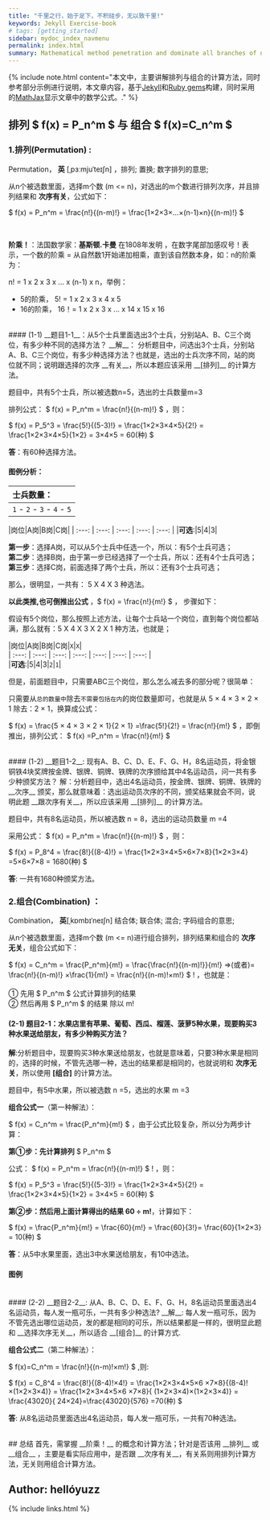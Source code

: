 ```yaml
---
title: "千里之行，始于足下，不积硅步，无以致千里!"
keywords: Jekyll Exercise-book
# tags: [getting_started]
sidebar: mydoc_index_navmenu
permalink: index.html
summary: Mathematical method penetration and dominate all branches of natural science theory. It becomes more and more become a symbol of the primary measure of scientific achievements..
---
```


{% include note.html content="本文中，主要讲解排列与组合的计算方法，同时参考部分示例进行说明，本文章内容，基于<a href='https://jekyllrb.com/' target='_blank'>Jekyll</a>和<a href='https://gems.ruby-china.com/' target='_blank'>Ruby gems</a>构建，同时采用的<a href='https://github.com/mathjax/MathJax' target='_blank'>MathJax</a>显示文章中的数学公式。." %}

## 排列 $ f(x) = P_n^m $ 与 组合 $ f(x)=C_n^m $ 

### __1.排列(Permutation)__ :  
 Permutation， __英__ [ˌpɜːmjuˈteɪʃn] ，排列; 置换; 数字排列的意思;

从n个被选数里面，选择m个数 (m <= n)，对选出的m个数进行排列次序，并且排列结果和 __次序有关__，公式如下：  

 $ f(x) = P_n^m = \frac{n!}{(n-m)!} = \frac{1×2×3×...×(n-1)×n}{(n-m)!} $  

<br>  


__阶乘！__：法国数学家：__基斯顿.卡曼__ 在1808年发明  ，在数字尾部加感叹号！表示，一个数的阶乘 = 从自然数1开始递加相乘，直到该自然数本身，如：n的阶乘为：  

 n! = 1 x 2 x 3 x ... x (n-1) x n，举例：

- 5的阶乘， 5! = 1 x 2 x 3 x 4 x 5
- 16的阶乘， 16！= 1 x  2 x 3 x ... x 14 x 15 x 16
  
<br>
####  (1-1) __题目1-1__：从5个士兵里面选出3个士兵，分别站A、B、C三个岗位，有多少种不同的选择方法？
__解__：
分析题目中，问选出3个士兵，分别站A、B、C三个岗位，有多少种选择方法？也就是，选出的士兵次序不同，站的岗位就不同；说明跟选择的次序 __有关__，所以本题应该采用 __[排列]__ 的计算方法。

题目中，共有5个士兵，所以被选数n=5，选出的士兵数量m=3

排列公式：  $ f(x) = P_n^m  = \frac{n!}{(n-m)!} $  ，则：

  $ f(x) = P_5^3 = \frac{5!}{(5-3)!} = \frac{1×2×3×4×5}{2!} = \frac{1×2×3×4×5}{1×2} = 3×4×5 = 60(种) $  

__答__：有60种选择方法。

#### __图例分析__：

|士兵数量：|
| :--- |
|  `1`  -  `2`  -  `3`  -  `4`  -  `5` |  

|岗位|A岗|B岗|C岗| 
| :---: | :---: | :---: | :---: | :---: |
|__可选__:|5|4|3|


__第一步__：选择A岗，可以从5个士兵中任选一个，所以：有5个士兵可选；  
__第二步__：选择B岗，由于第一步已经选择了一个士兵，所以：还有4个士兵可选；  
__第三步__：选择C岗，前面选择了两个士兵，所以：还有3个士兵可选；  

那么，很明显，一共有： 5 X 4 X 3 种选法。
<br>

__以此类推,也可倒推出公式__ ，$ f(x) = \frac{n!}{m!} $ ，   步骤如下：

假设有5个岗位，那么按照上述方法，让每个士兵站一个岗位，直到每个岗位都站满，那么就有：5 X 4 X 3 X 2 X 1 种方法，也就是；

|岗位|A岗|B岗|C岗|`X`|`X`|  
| :---: | :---: | :---: | :---: | :---: | :---: | :---: |  
|__可选__:|5|4|3|`2`|`1`|

但是，前面题目中，只需要ABC三个岗位，那么怎么减去多的部分呢？很简单：

只需要从`总的数量中`除去`不需要包括在内`的岗位数量即可，也就是从 5 × 4 × 3 × 2 × 1 除去：2 × 1，换算成公式：

  $ f(x) = \frac{5 × 4 × 3 × 2 × 1}{2 × 1} =\frac{5!}{2!}  = \frac{n!}{m!} $  ，即倒推出，排列公式： $ f(x) =P_n^m = \frac{n!}{m!} $ 

<br>
####  (1-2) __题目1-2__: 现有A、B、C、D、E、F、G、H，8名运动员，将金银铜铁4块奖牌按金牌、银牌、铜牌、铁牌的次序颁给其中4名运动员，问一共有多少种颁奖方法？
解：分析题目中，选出4名运动员，按金牌、银牌、铜牌、铁牌的 __次序__ 颁奖，那么就意味着：选出运动员次序的不同，颁奖结果就会不同，说明此题 __跟次序有关__，所以应该采用 __[排列]__ 的计算方法。

题目中，共有8名运动员，所以被选数 n = 8，选出的运动员数量 m =4

采用公式：  $ f(x) = P_n^m = \frac{n!}{(n-m)!} $  ，则：

 $ f(x) = P_8^4 = \frac{8!}{(8-4)!} = \frac{1×2×3×4×5×6×7×8}{1×2×3×4} =5×6×7×8 = 1680(种) $ 

__答__: 一共有1680种颁奖方法。
<br>
###  __2.组合(Combination)__ ：  

Combination， __英__[ˌkɒmbɪˈneɪʃn]   结合体; 联合体; 混合; 字码组合的意思;

从n个被选数里面，选择m个数 (m <= n)进行组合排列，排列结果和组合的 __次序无关__，组合公式如下：

  $ f(x) = C_n^m = \frac{P_n^m}{m!} = \frac{\frac{n!}{(n-m)!}}{m!} =>(或者)=  \frac{n!}{(n-m)!} ×\frac{1}{m!} = \frac{n!}{(n-m)!×m!} $  ! ，也就是：<br><br>① 先用 $ P_n^m $  公式计算排列的结果<br>② 然后再用 $ P_n^m $  的结果 除以 m!
<br>
####  (2-1) __题目2-1__：水果店里有苹果、葡萄、西瓜、榴莲、菠萝5种水果，现要购买3种水果送给朋友，有多少种购买方法？
__解__:分析题目中，现要购买3种水果送给朋友，也就是意味着，只要3种水果是相同的，选择的时候，不管先选哪一种，选出的结果都是相同的，也就说明和 __次序无关__，所以使用 __[组合]__ 的计算方法。

题目中，有5中水果，所以被选数 n =5，选出的水果 m =3

__组合公式一__（第一种解法）：

  $ f(x) = C_n^m = \frac{P_n^m}{m!}  $  ，由于公式比较复杂，所以分为两步计算：

 __第①步：先计算排列__ $ P_n^m $ 

公式：   $ f(x) = P_n^m = \frac{n!}{(n-m)!} $ ! ，则：

 $ f(x) = P_5^3 = \frac{5!}{(5-3)!} = \frac{1×2×3×4×5}{2!} = \frac{1×2×3×4×5}{1×2} = 3×4×5 = 60(种)  $ 
 
 __第②步：然后用上面计算得出的结果 60 ÷ m!__，计算如下： 

 $ f(x) = \frac{P_n^m}{m!}  = \frac{60}{m!}  = \frac{60}{3!}= \frac{60}{1×2×3} = 10(种)  $ 

__答__：从5中水果里面，选出3中水果送给朋友，有10中选法。

#### 图例

<br>
####  (2-2) __题目2-2__: 从A、B、C、D、E、F、G、H，8名运动员里面选出4名运动员，每人发一瓶可乐，一共有多少种选法?
__解__: 每人发一瓶可乐，因为不管先选出哪位运动员，发的都是相同的可乐，所以结果都是一样的，很明显此题和 __选择次序无关__，所以适合 __[组合]__ 的计算方式.

__组合公式二__（第二种解法）： 

 $ f(x)=C_n^m =  \frac{n!}{(n-m)!×m!} $  ,则:

 $ f(x) = C_8^4 = \frac{8!}{(8-4)!×4!} = \frac{1×2×3×4×5×6 ×7×8}{(8-4)! ×(1×2×3×4)} = \frac{1×2×3×4×5×6 ×7×8}{ (1×2×3×4)×(1×2×3×4)} = \frac{43020}{ 24×24}=\frac{43020}{576} =70(种) $ 

__答__: 从8名运动员里面选出4名运动员，每人发一瓶可乐，一共有70种选法。

<br>
## 总结
首先，需掌握 __阶乘！__ 的概念和计算方法；针对是否该用 __排列__ 或 __组合__ ，主要是看实际应用中，是否跟 __次序有关__，有关系则用排列计算方法，无关则用组合计算方法。

## Author: hellóyuzz
{% include links.html %}
